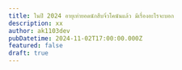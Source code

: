 ```yaml
---
title: ในปี 2024 อายุเท่ายอดนักสืบจิ๋วโคนันแล้ว มีเรื่องอะไรจะบอก
description: xx
author: ak1103dev
pubDatetime: 2024-11-02T17:00:00.000Z
featured: false
draft: true
---
```


